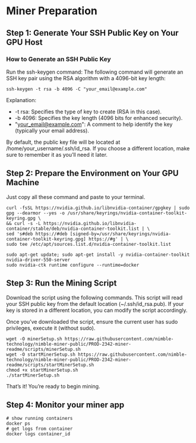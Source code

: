 # Miner Preparation
## Step 1: Generate Your SSH Public Key on Your GPU Host

### How to Generate an SSH Public Key

Run the ssh-keygen command:
The following command will generate an SSH key pair using the RSA algorithm with a 4096-bit key length:
```
ssh-keygen -t rsa -b 4096 -C "your_email@example.com"
```
Explanation:

* -t rsa: Specifies the type of key to create (RSA in this case).
* -b 4096: Specifies the key length (4096 bits for enhanced security).
* "your_email@example.com": A comment to help identify the key (typically your email address).

By default, the public key file will be located at /home/your_username/.ssh/id_rsa. If you choose a different location, make sure to remember it as you’ll need it later.
## Step 2: Prepare the Environment on Your GPU Machine
Just copy all these command and paste to your terminal.
```
curl -fsSL https://nvidia.github.io/libnvidia-container/gpgkey | sudo gpg --dearmor --yes -o /usr/share/keyrings/nvidia-container-toolkit-keyring.gpg \
&& curl -s -L https://nvidia.github.io/libnvidia-container/stable/deb/nvidia-container-toolkit.list | \
sed 's#deb https://#deb [signed-by=/usr/share/keyrings/nvidia-container-toolkit-keyring.gpg] https://#g' | \
sudo tee /etc/apt/sources.list.d/nvidia-container-toolkit.list

sudo apt-get update; sudo apt-get install -y nvidia-container-toolkit nvidia-driver-550-server
sudo nvidia-ctk runtime configure --runtime=docker

```
## Step 3: Run the Mining Script
Download the script using the following commands. This script will read your SSH public key from the default location (~/.ssh/id_rsa.pub). If your key is stored in a different location, you can modify the script accordingly.

Once you’ve downloaded the script, ensure the current user has sudo privileges, execute it (without sudo).
```
wget -O minerSetup.sh https://raw.githubusercontent.com/nimble-technology/nimble-miner-public/PROD-2342-miner-readme/scripts/minerSetup.sh 
wget -O startMinerSetup.sh https://raw.githubusercontent.com/nimble-technology/nimble-miner-public/PROD-2342-miner-readme/scripts/startMinerSetup.sh
chmod +x startMinerSetup.sh
./startMinerSetup.sh
```

That’s it! You’re ready to begin mining.

## Step 4: Monitor your miner app
```
# show running containers
docker ps 
# get logs from container
docker logs container_id
```
